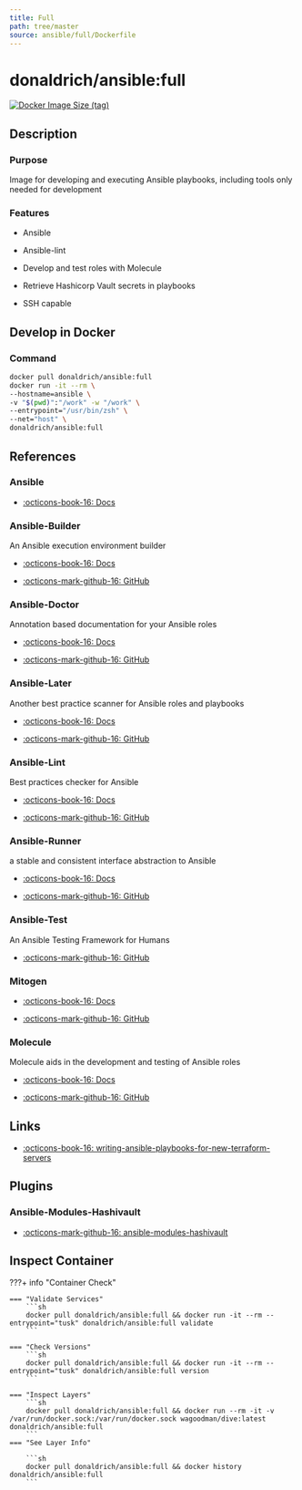 ```yaml
---
title: Full
path: tree/master
source: ansible/full/Dockerfile
---
```


# donaldrich/ansible:full

[![Docker Image Size (tag)](https://img.shields.io/docker/image-size/donaldrich/ansible/full?color=blue&label=size&logo=docker&style=flat-square)](https://hub.docker.com/r/donaldrich/ansible/full)

## Description

### Purpose

Image for developing and executing Ansible playbooks, including tools only needed for development

### Features

- Ansible

- Ansible-lint

- Develop and test roles with Molecule

- Retrieve Hashicorp Vault secrets in playbooks

- SSH capable

## Develop in Docker

### Command

```sh
docker pull donaldrich/ansible:full
docker run -it --rm \
--hostname=ansible \
-v "$(pwd)":"/work" -w "/work" \
--entrypoint="/usr/bin/zsh" \
--net="host" \
donaldrich/ansible:full
```

## References

### Ansible

- [:octicons-book-16: Docs](https://docs.ansible.com/ansible/latest/index.html)

### Ansible-Builder

An Ansible execution environment builder

- [:octicons-book-16: Docs](https://ansible-builder.readthedocs.io)

- [:octicons-mark-github-16: GitHub](https://github.com/ansible/ansible-builder)

### Ansible-Doctor

Annotation based documentation for your Ansible roles

- [:octicons-book-16: Docs](https://ansible-doctor.geekdocs.de)

- [:octicons-mark-github-16: GitHub](https://github.com/thegeeklab/ansible-doctor)

### Ansible-Later

Another best practice scanner for Ansible roles and playbooks

- [:octicons-book-16: Docs](https://ansible-later.geekdocs.de)

- [:octicons-mark-github-16: GitHub](https://github.com/thegeeklab/ansible-later)

### Ansible-Lint

Best practices checker for Ansible

- [:octicons-book-16: Docs](https://ansible-lint.readthedocs.io)

- [:octicons-mark-github-16: GitHub](https://github.com/ansible/ansible-lint)

### Ansible-Runner

a stable and consistent interface abstraction to Ansible

- [:octicons-book-16: Docs](https://ansible-runner.readthedocs.io)

- [:octicons-mark-github-16: GitHub](https://github.com/ansible/ansible-runner)

### Ansible-Test

An Ansible Testing Framework for Humans

- [:octicons-mark-github-16: GitHub](https://github.com/nylas/ansible-test)

### Mitogen

- [:octicons-book-16: Docs](https://mitogen.networkgenomics.com/ansible_detailed.html)

- [:octicons-mark-github-16: GitHub](https://github.com/dw/mitogen)

### Molecule

Molecule aids in the development and testing of Ansible roles

- [:octicons-book-16: Docs](https://molecule.readthedocs.io)

- [:octicons-mark-github-16: GitHub](https://github.com/ansible-community/molecule)

## Links

- [:octicons-book-16: writing-ansible-playbooks-for-new-terraform-servers](https://victorops.com/blog/writing-ansible-playbooks-for-new-terraform-servers)

## Plugins

### Ansible-Modules-Hashivault

- [:octicons-mark-github-16: ansible-modules-hashivault](https://github.com/ansible-modules-hashivault)

## Inspect Container

???+ info "Container Check"

    === "Validate Services"
        ```sh
        docker pull donaldrich/ansible:full && docker run -it --rm --entrypoint="tusk" donaldrich/ansible:full validate
        ```

    === "Check Versions"
        ```sh
        docker pull donaldrich/ansible:full && docker run -it --rm --entrypoint="tusk" donaldrich/ansible:full version
        ```

    === "Inspect Layers"
        ```sh
        docker pull donaldrich/ansible:full && docker run --rm -it -v /var/run/docker.sock:/var/run/docker.sock wagoodman/dive:latest donaldrich/ansible:full
        ```
    === "See Layer Info"

        ```sh
        docker pull donaldrich/ansible:full && docker history donaldrich/ansible:full
        ```
